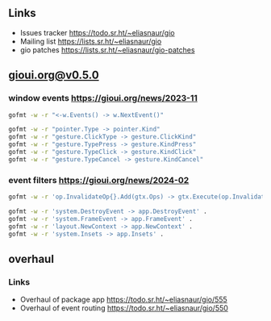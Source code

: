 ## Links

- Issues tracker https://todo.sr.ht/~eliasnaur/gio
- Mailing list https://lists.sr.ht/~eliasnaur/gio
- gio patches https://lists.sr.ht/~eliasnaur/gio-patches

## gioui.org@v0.5.0


### window events https://gioui.org/news/2023-11

```bash
gofmt -w -r "<-w.Events() -> w.NextEvent()"

gofmt -w -r "pointer.Type -> pointer.Kind"
gofmt -w -r "gesture.ClickType -> gesture.ClickKind"
gofmt -w -r "gesture.TypePress -> gesture.KindPress"
gofmt -w -r "gesture.TypeClick -> gesture.KindClick"
gofmt -w -r "gesture.TypeCancel -> gesture.KindCancel"
```


### event filters https://gioui.org/news/2024-02

```bash
gofmt -w -r 'op.InvalidateOp{}.Add(gtx.Ops) -> gtx.Execute(op.InvalidateCmd{})' .

gofmt -w -r 'system.DestroyEvent -> app.DestroyEvent' .
gofmt -w -r 'system.FrameEvent -> app.FrameEvent' .
gofmt -w -r 'layout.NewContext -> app.NewContext' .
gofmt -w -r 'system.Insets -> app.Insets' .
```


## overhaul

### Links

- Overhaul of package app https://todo.sr.ht/~eliasnaur/gio/555
- Overhaul of event routing https://todo.sr.ht/~eliasnaur/gio/550


